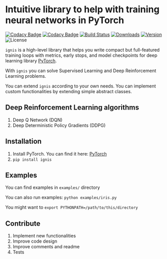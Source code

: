 # Intuitive library to help with training neural networks in PyTorch

[![Codacy Badge](https://api.codacy.com/project/badge/Grade/d418757720864208adf721433bd3d55d)](https://www.codacy.com/app/Catastropha/ignis)
[![Codacy Badge](https://api.codacy.com/project/badge/coverage/d418757720864208adf721433bd3d55d)](https://www.codacy.com/app/Catastropha/ignis)
[![Build Status](https://api.travis-ci.org/catastropha/ignis.svg?branch=master)](https://travis-ci.org/catastropha/ignis)
[![Downloads](https://pepy.tech/badge/ignis)](https://pepy.tech/project/ignis)
[![Version](https://img.shields.io/pypi/v/ignis.svg?style=flat)](https://pypi.org/project/ignis/#history)
![License](https://img.shields.io/pypi/l/ignis.svg?style=flat)

`ignis` is a high-level library that helps you write compact but full-featured training loops with metrics, early stops,
and model checkpoints for deep learning library [PyTorch](https://pytorch.org/).

With `ignis` you can solve Supervised Learning and Deep Reinforcement Learning problems.

You can extend `ignis` according to your own needs. You can implement custom functionalities by extending simple
abstract classes.

## Deep Reinforcement Learning algorithms

1.  Deep Q Network (DQN)
2.  Deep Deterministic Policy Gradients (DDPG)

## Installation

1.  Install PyTorch. You can find it here: [PyTorch](https://pytorch.org/)
2.  `pip install ignis`

## Examples

You can find examples in `examples/` directory

You can also run examples: `python examples/iris.py`

You might want to `export PYTHONPATH=/path/to/this/directory`

## Contribute

1.  Implement new functionalities
2.  Improve code design
3.  Improve comments and readme
4.  Tests
